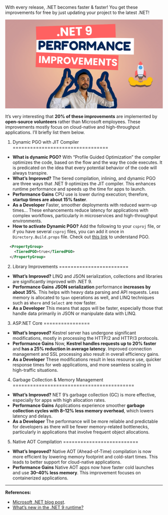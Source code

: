 
With every release, .NET becomes faster & faster! You get these improvements for free by just updating your project to the latest .NET!

![Cover Image](cover.png)

It’s very interesting that **20% of these improvements** are implemented by **open-source volunteers** rather than Microsoft employees. These improvements mostly focus on cloud-native and high-throughput applications. I’ll briefly list them below.



1. Dynamic PGO with JIT Compiler
=================================

*   **What is dynamic PGO?**
    With “Profile Guided Optimization” the compiler optimizes the code, based on the flow and the way the code executes. It is predicated on the idea that every potential behavior of the code will always transpire.
*   **What’s Improved?**
    The tiered compilation, inlining, and dynamic PGO are three ways that .NET 9 optimizes the JIT compiler. This enhances runtime performance and speeds up the time for apps to launch.
*   **Performance Gains**
    CPU use is lower during execution; therefore, **startup times are about 15% faster**.
*   **As a Developer**
    Faster, smoother deployments with reduced warm-up times... These enhancements reduce latency for applications with complex workflows, particularly in microservices and high-throughput environments.
*   **How to activate Dynamic PGO?**
    Add the following to your `csproj` file, or if you have several `csproj` files, you can add it once in `Directory.Build.props` file. Check out [this link](https://learn.microsoft.com/en-us/dotnet/core/runtime-config/compilation#profile-guided-optimization) to understand PGO.

```xml
  <PropertyGroup>
    <TieredPGO>true</TieredPGO>
  </PropertyGroup>
```


2. Library Improvements
========================

*   **What’s Improved?**
    LINQ and JSON serialization, collections and libraries are significantly improved with .NET 9.
*   **Performance Gains**
    **JSON serialization** performance **increases by about 35%**. This helps with heavy data parsing and API requests. Less memory is allocated to `Span` operations as well, and LINQ techniques such as `Where` and `Select` are now faster.
*   **As a Developer**
    This means that apps will be faster, especially those that handle data primarily in JSON or manipulate data with LINQ.


3. ASP.NET Core
================

*   **What’s Improved?**
    Kestrel server has undergone significant modifications, mostly in processing the HTTP/2 and HTTP/3 protocols.
*   **Performance Gains**
    Now, **Kestrel handles requests up to 20% faster** and **has a 25% reduction in average latency**. Improved connection management and SSL processing also result in overall efficiency gains.
*   **As a Developer**
    These modifications result in less resource use, quicker response times for web applications, and more seamless scaling in high-traffic situations.


4. Garbage Collection & Memory Management
==========================================

*   **What’s Improved?**
    NET 9’s garbage collection (GC) is more effective, especially for apps with high allocation rates.
*   **Performance Gains**
    Applications experience smoother **garbage collection cycles with 8–12% less memory overhead**, which lowers latency and delays.
*   **As a Developer**
    The performance will be more reliable and predictable for developers as there will be fewer memory-related bottlenecks, particularly in applications that involve frequent object allocations.


5. Native AOT Compilation
==========================

*   **What’s Improved?**
    Native AOT (Ahead-of-Time) compilation is now more efficient by lowering memory footprint and cold-start times. This leads to better support for cloud-native applications.
*   **Performance Gains**
    Native AOT apps now have faster cold launches and use **30–40% less memory**. This improvement focuses on containerized applications.

---



**References:**

*   [Microsoft .NET blog post](https://devblogs.microsoft.com/dotnet/performance-improvements-in-net-9/).
*   [What’s new in the .NET 9 runtime?](https://learn.microsoft.com/en-us/dotnet/core/whats-new/dotnet-9/runtime#performance-improvements)

